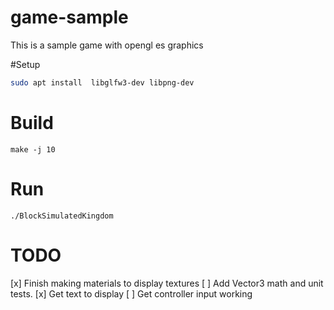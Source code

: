 # game-sample

This is a sample game with opengl es graphics

#Setup

```Bash
sudo apt install  libglfw3-dev libpng-dev
```

# Build 

```
make -j 10
```

# Run 

```
./BlockSimulatedKingdom
```

# TODO
[x] Finish making materials to display textures
[ ] Add Vector3 math and unit tests.
[x] Get text to display
[ ] Get controller input working
